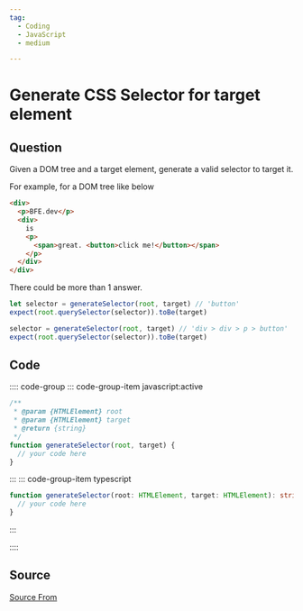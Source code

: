 ```yaml
---
tag:
  - Coding
  - JavaScript
  - medium

---
```

  
# Generate CSS Selector for target element

## Question
Given a DOM tree and a target element, generate a valid selector to target it.

For example, for a DOM tree like below

```html
<div>
  <p>BFE.dev</p>
  <div>
    is
    <p>
      <span>great. <button>click me!</button></span>
    </p>
  </div>
</div>
```

There could be more than 1 answer.

```js
let selector = generateSelector(root, target) // 'button'
expect(root.querySelector(selector)).toBe(target)

selector = generateSelector(root, target) // 'div > div > p > button'
expect(root.querySelector(selector)).toBe(target)
```

## Code
:::: code-group
::: code-group-item javascript:active
```javascript
/**
 * @param {HTMLElement} root
 * @param {HTMLElement} target
 * @return {string}
 */
function generateSelector(root, target) {
  // your code here
}
```
:::
    ::: code-group-item typescript
```typescript
function generateSelector(root: HTMLElement, target: HTMLElement): string {
  // your code here
}
```
:::
    
::::



##  Source
[Source From](https://bigfrontend.dev/problem/generate-selector)

  